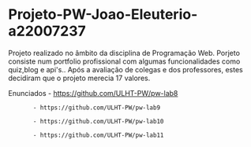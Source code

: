 # Projeto-PW-Joao-Eleuterio-a22007237

Projeto realizado no âmbito da disciplina de Programação Web.
Porjeto consiste num portfolio profissional com algumas funcionalidades como quiz,blog e api's..
Após a avaliação de colegas e dos professores, estes decidiram que o projeto merecia 17 valores.


Enunciados - https://github.com/ULHT-PW/pw-lab8

           - https://github.com/ULHT-PW/pw-lab9
           
           - https://github.com/ULHT-PW/pw-lab10
           
           - https://github.com/ULHT-PW/pw-lab11
           

